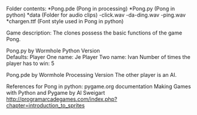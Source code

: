 Folder contents: 
	*Pong.pde (Pong in processing)
	*Pong.py (Pong in python)
	*data (Folder for audio clips)
		-click.wav
		-da-ding.wav
		-ping.wav
	*chargen.ttf (Font style used in Pong in python)

Game description: The clones possess the basic functions of the game Pong. 

Pong.py by Wormhole Python Version	
	Defaults:
		Player One name: Je
		Player Two name: Ivan
		Number of times the player has to win: 5

Pong.pde by Wormhole Processing Version
	The other player is an AI. 

References for Pong in python:
	pygame.org documentation
	Making Games with Python and Pygame by Al Sweigart
	http://programarcadegames.com/index.php?chapter=introduction_to_sprites
	